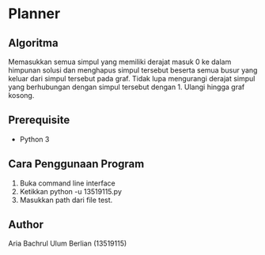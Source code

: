 # Planner

## Algoritma
Memasukkan semua simpul yang memiliki derajat masuk 0 ke dalam himpunan solusi dan menghapus simpul tersebut beserta semua busur yang keluar dari simpul tersebut pada graf. Tidak lupa mengurangi derajat simpul yang berhubungan dengan simpul tersebut dengan 1. Ulangi hingga graf kosong.

## Prerequisite
- Python 3

## Cara Penggunaan Program
1. Buka command line interface
2. Ketikkan python -u 13519115.py
3. Masukkan path dari file test. 

## Author
Aria Bachrul Ulum Berlian (13519115)

